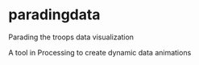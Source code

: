 paradingdata
============

Parading the troops data visualization

A tool in Processing to create dynamic data animations
